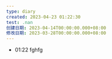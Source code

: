 ```yaml
---
type: diary
created: 2023-04-23 01:22:30
test: .nan
创建日期: 2023-04-14T00:00:00.000+08:00
修改日期: 2023-03-28T00:00:00.000+08:00
---
```







- 01:22 fghfg 